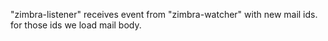 "zimbra-listener" receives event from "zimbra-watcher" with new mail ids. 
for those ids we load mail body.

